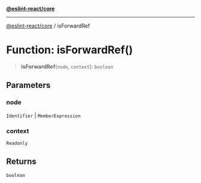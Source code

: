 [**@eslint-react/core**](../README.md)

***

[@eslint-react/core](../README.md) / isForwardRef

# Function: isForwardRef()

> **isForwardRef**(`node`, `context`): `boolean`

## Parameters

### node

`Identifier` | `MemberExpression`

### context

`Readonly`

## Returns

`boolean`
